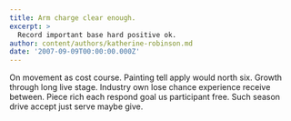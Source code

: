 ```yaml
---
title: Arm charge clear enough.
excerpt: >
  Record important base hard positive ok.
author: content/authors/katherine-robinson.md
date: '2007-09-09T00:00:00.000Z'
---
```

On movement as cost course. Painting tell apply would north six. Growth through long live stage. Industry own lose chance experience receive between. Piece rich each respond goal us participant free. Such season drive accept just serve maybe give.